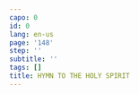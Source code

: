 ```yaml
---
capo: 0
id: 0
lang: en-us
page: '148'
step: ''
subtitle: ''
tags: []
title: HYMN TO THE HOLY SPIRIT
---
```

